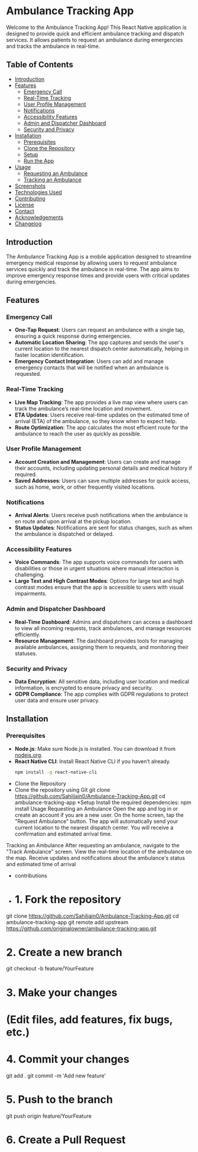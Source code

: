 <!-- Ambulance Tracking App -->
# Ambulance Tracking App

Welcome to the Ambulance Tracking App! This React Native application is designed to provide quick and efficient ambulance tracking and dispatch services. It allows patients to request an ambulance during emergencies and tracks the ambulance in real-time.

## Table of Contents
- [Introduction](#introduction)
- [Features](#features)
  - [Emergency Call](#emergency-call)
  - [Real-Time Tracking](#real-time-tracking)
  - [User Profile Management](#user-profile-management)
  - [Notifications](#notifications)
  - [Accessibility Features](#accessibility-features)
  - [Admin and Dispatcher Dashboard](#admin-and-dispatcher-dashboard)
  - [Security and Privacy](#security-and-privacy)
- [Installation](#installation)
  - [Prerequisites](#prerequisites)
  - [Clone the Repository](#clone-the-repository)
  - [Setup](#setup)
  - [Run the App](#run-the-app)
- [Usage](#usage)
  - [Requesting an Ambulance](#requesting-an-ambulance)
  - [Tracking an Ambulance](#tracking-an-ambulance)
- [Screenshots](#screenshots)
- [Technologies Used](#technologies-used)
- [Contributing](#contributing)
- [License](#license)
- [Contact](#contact)
- [Acknowledgements](#acknowledgements)
- [Changelog](#changelog)

## Introduction
The Ambulance Tracking App is a mobile application designed to streamline emergency medical response by allowing users to request ambulance services quickly and track the ambulance in real-time. The app aims to improve emergency response times and provide users with critical updates during emergencies.

## Features

### Emergency Call
- **One-Tap Request**: Users can request an ambulance with a single tap, ensuring a quick response during emergencies.
- **Automatic Location Sharing**: The app captures and sends the user's current location to the nearest dispatch center automatically, helping in faster location identification.
- **Emergency Contact Integration**: Users can add and manage emergency contacts that will be notified when an ambulance is requested.

### Real-Time Tracking
- **Live Map Tracking**: The app provides a live map view where users can track the ambulance’s real-time location and movement.
- **ETA Updates**: Users receive real-time updates on the estimated time of arrival (ETA) of the ambulance, so they know when to expect help.
- **Route Optimization**: The app calculates the most efficient route for the ambulance to reach the user as quickly as possible.

### User Profile Management
- **Account Creation and Management**: Users can create and manage their accounts, including updating personal details and medical history if required.
- **Saved Addresses**: Users can save multiple addresses for quick access, such as home, work, or other frequently visited locations.

### Notifications
- **Arrival Alerts**: Users receive push notifications when the ambulance is en route and upon arrival at the pickup location.
- **Status Updates**: Notifications are sent for status changes, such as when the ambulance is dispatched or delayed.

### Accessibility Features
- **Voice Commands**: The app supports voice commands for users with disabilities or those in urgent situations where manual interaction is challenging.
- **Large Text and High Contrast Modes**: Options for large text and high contrast modes ensure that the app is accessible to users with visual impairments.

### Admin and Dispatcher Dashboard
- **Real-Time Dashboard**: Admins and dispatchers can access a dashboard to view all incoming requests, track ambulances, and manage resources efficiently.
- **Resource Management**: The dashboard provides tools for managing available ambulances, assigning them to requests, and monitoring their statuses.

### Security and Privacy
- **Data Encryption**: All sensitive data, including user location and medical information, is encrypted to ensure privacy and security.
- **GDPR Compliance**: The app complies with GDPR regulations to protect user data and ensure user privacy.

## Installation

### Prerequisites
- **Node.js**: Make sure Node.js is installed. You can download it from [nodejs.org](https://nodejs.org/).
- **React Native CLI**: Install React Native CLI if you haven’t already.
  ```bash
  npm install -g react-native-cli

* Clone the Repository
* Clone the repository using Git
  git clone https://github.com/Sahiljain0/Ambulance-Tracking-App.git
  cd ambulance-tracking-app
*Setup
Install the required dependencies:
npm install
Usage
Requesting an Ambulance
Open the app and log in or create an account if you are a new user.
On the home screen, tap the "Request Ambulance" button.
The app will automatically send your current location to the nearest dispatch center.
You will receive a confirmation and estimated arrival time.

Tracking an Ambulance
After requesting an ambulance, navigate to the "Track Ambulance" screen.
View the real-time location of the ambulance on the map.
Receive updates and notifications about the ambulance's status and estimated time of arrival

* contributions
* # 1. Fork the repository
git clone  https://github.com/Sahiljain0/Ambulance-Tracking-App.git
cd ambulance-tracking-app
git remote add upstream https://github.com/originalowner/ambulance-tracking-app.git

# 2. Create a new branch
git checkout -b feature/YourFeature

# 3. Make your changes
# (Edit files, add features, fix bugs, etc.)

# 4. Commit your changes
git add .
git commit -m 'Add new feature'

# 5. Push to the branch
git push origin feature/YourFeature

# 6. Create a Pull Request

